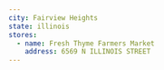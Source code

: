```yaml
---
city: Fairview Heights
state: illinois
stores:
  - name: Fresh Thyme Farmers Market
    address: 6569 N ILLINOIS STREET
---
```


